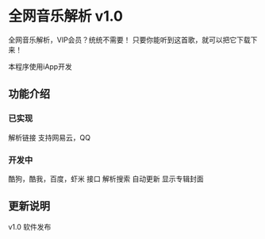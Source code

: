# 全网音乐解析 v1.0
全网音乐解析，VIP会员？统统不需要！
只要你能听到这首歌，就可以把它下载下来！

本程序使用iApp开发

## 功能介绍
### 已实现
解析链接 支持网易云，QQ
### 开发中
酷狗，酷我，百度，虾米 接口
解析搜索
自动更新
显示专辑封面

## 更新说明
v1.0 软件发布
